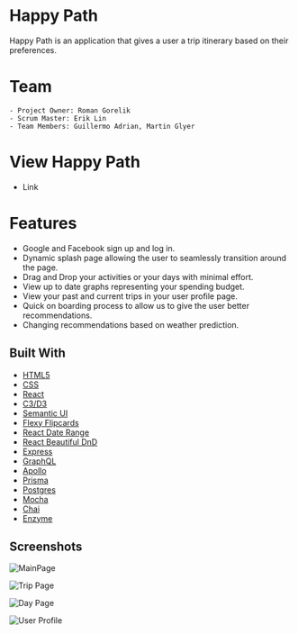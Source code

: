 Happy Path
===========

Happy Path is an application that gives a user a trip itinerary based on their preferences.  

Team
===========
    - Project Owner: Roman Gorelik
    - Scrum Master: Erik Lin
    - Team Members: Guillermo Adrian, Martin Glyer

View Happy Path
================
- Link


Features
============== 
- Google and Facebook sign up and log in.
- Dynamic splash page allowing the user to seamlessly transition around the page.
- Drag and Drop your activities or your days with minimal effort.
- View up to date graphs representing your spending budget.
- View your past and current trips in your user profile page.
- Quick on boarding process to allow us to give the user better recommendations.
- Changing recommendations based on weather prediction.

Built With
----------

* [HTML5](https://developer.mozilla.org/en-US/docs/Web/Guide/HTML/HTML5)
* [CSS](https://developer.mozilla.org/en-US/docs/Web/CSS)
* [React](https://reactjs.org/)
* [C3/D3](https://c3js.org)
* [Semantic UI](http://react.semantic-ui.com/)
* [Flexy Flipcards](https://github.com/slashlaw/Flexy-Flip-Cards)
* [React Date Range](https://github.com/Adphorus/react-date-range)
* [React Beautiful DnD](https://github.com/atlassian/react-beautiful-dnd)
* [Express](https://expressjs.com/)
* [GraphQL](https://graphql.org/)
* [Apollo](https://www.apollographql.com/)
* [Prisma](https://www.prisma.io/)
* [Postgres](https://www.postgresql.org/)
* [Mocha](https://mochajs.org/)
* [Chai](http://www.chaijs.com/)
* [Enzyme](https://github.com/airbnb/enzyme)

Screenshots
-----------

![MainPage](https://i.imgur.com/mxfhFIz.jpg)

![Trip Page](https://i.imgur.com/Mn525OY.jpg)

![Day Page](https://i.imgur.com/OIBL2ZK.png)

![User Profile](https://i.imgur.com/XtwYJqz.jpg)